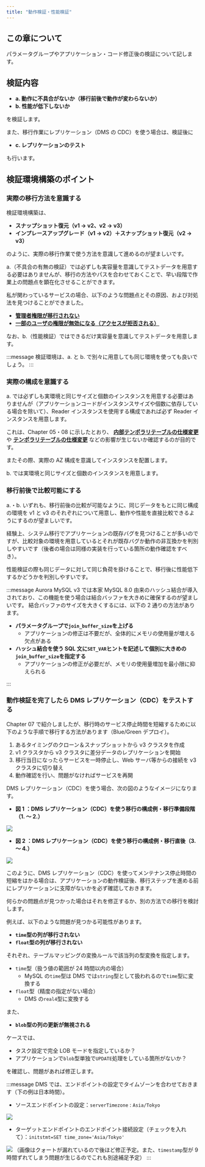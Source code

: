 ```yaml
---
title: "動作検証・性能検証"
---
```


## この章について

パラメータグループやアプリケーション・コード修正後の検証について記します。

## 検証内容

- **a. 動作に不具合がないか（移行前後で動作が変わらないか）**
- **b. 性能が低下しないか**

を検証します。

また、移行作業にレプリケーション（DMS の CDC）を使う場合は、検証後に

- **c. レプリケーションのテスト**

も行います。

## 検証環境構築のポイント

### 実際の移行方法を意識する

検証環境構築は、

- **スナップショット復元（v1 → v2、v2 → v3）**
- **インプレースアップグレード（v1 → v2）＋スナップショット復元（v2 → v3）**

のように、実際の移行作業で使う方法を意識して進めるのが望ましいです。

a.（不具合の有無の検証）では必ずしも実容量を意識してテストデータを用意する必要はありませんが、移行の方法やパスを合わせておくことで、早い段階で作業上の問題点を顕在化させることができます。

私が関わっているサービスの場合、以下のような問題点とその原因、および対処法を見つけることができました。

- **[管理者権限が移行されない](https://qiita.com/hmatsu47/items/d3f34f39c28a4b802966#%E7%99%BA%E7%94%9F%E3%81%97%E3%81%9F%E5%95%8F%E9%A1%8C%E3%81%9D%E3%81%AE-1--%E7%AE%A1%E7%90%86%E8%80%85%E6%A8%A9%E9%99%90%E3%81%8C%E7%A7%BB%E8%A1%8C%E3%81%95%E3%82%8C%E3%81%AA%E3%81%84)**
- **[一部のユーザの権限が無効になる（アクセスが拒否される）](https://qiita.com/hmatsu47/items/d3f34f39c28a4b802966#%E7%99%BA%E7%94%9F%E3%81%97%E3%81%9F%E5%95%8F%E9%A1%8C%E3%81%9D%E3%81%AE-2--%E4%B8%80%E9%83%A8%E3%81%AE%E3%83%A6%E3%83%BC%E3%82%B6%E3%81%AE%E6%A8%A9%E9%99%90%E3%81%8C%E7%84%A1%E5%8A%B9%E3%81%AB%E3%81%AA%E3%82%8B%E3%82%A2%E3%82%AF%E3%82%BB%E3%82%B9%E3%81%8C%E6%8B%92%E5%90%A6%E3%81%95%E3%82%8C%E3%82%8B)**

なお、b.（性能検証）ではできるだけ実容量を意識してテストデータを用意します。

:::message
検証環境は、a. と b. で別々に用意しても同じ環境を使っても良いでしょう。
:::

### 実際の構成を意識する

a. では必ずしも実環境と同じサイズと個数のインスタンスを用意する必要はありませんが（アプリケーションコードがインスタンスサイズや個数に依存している場合を除いて）、Reader インスタンスを使用する構成であれば必ず Reader インスタンスを用意します。

これは、Chapter 05・08 に示したとおり、 **[内部テンポラリテーブルの仕様変更](https://docs.aws.amazon.com/ja_jp/AmazonRDS/latest/AuroraUserGuide/AuroraMySQL.MySQL80.html#AuroraMySQL.mysql80-internal-temp-tables-engine)** や **[テンポラリテーブルの仕様変更](https://docs.aws.amazon.com/ja_jp/AmazonRDS/latest/AuroraUserGuide/AuroraMySQL.MySQL80.html#AuroraMySQL.mysql80-temp-tables-readers)** などの影響が生じないか確認するのが目的です。

またその際、実際の AZ 構成を意識してインスタンスを配置します。

b. では実環境と同じサイズと個数のインスタンスを用意します。

### 移行前後で比較可能にする

a.・b. いずれも、移行前後の比較が可能なように、同じデータをもとに同じ構成の環境を v1 と v3 のそれぞれについて用意し、動作や性能を直接比較できるようにするのが望ましいです。

経験上、システム移行でアプリケーションの既存バグを見つけることが多いのですが、比較対象の環境を用意しているとそれが既存バグか動作の非互換かを判別しやすいです（後者の場合は同様の実装を行っている箇所の動作確認をすべき）。

性能検証の際も同じデータに対して同じ負荷を掛けることで、移行後に性能低下するかどうかを判別しやすいです。

:::message
Aurora MySQL v3 では本家 MySQL 8.0 由来のハッシュ結合が導入されており、この機能を使う場合は結合バッファを大きめに確保するのが望ましいです。
結合バッファのサイズを大きくするには、以下の 2 通りの方法があります。

- **パラメータグループで`join_buffer_size`を上げる**
  - アプリケーションの修正は不要だが、全体的にメモリの使用量が増える欠点がある
- **ハッシュ結合を使う SQL 文に`SET_VAR`ヒントを記述して個別に大きめの`join_buffer_size`を指定する**
  - アプリケーションの修正が必要だが、メモリの使用量増加を最小限に抑えられる

:::

### 動作検証を完了したら DMS レプリケーション（CDC）をテストする

Chapter 07 で紹介しましたが、移行時のサービス停止時間を短縮するために以下のような手順で移行する方法があります（Blue/Green デプロイ）。

1. あるタイミングのクローン＆スナップショットから v3 クラスタを作成
2. v1 クラスタから v3 クラスタに差分データのレプリケーションを開始
3. 移行当日になったらサービスを一時停止し、Web サーバ等からの接続を v3 クラスタに切り替え
4. 動作確認を行い、問題がなければサービスを再開

DMS レプリケーション（CDC）を使う場合、次の図のようなイメージになります。

- **図 1 ：DMS レプリケーション（CDC）を使う移行の構成例・移行準備段階（1. 〜 2.）**

![](/images/aurora-mysql3-plan-book/dms_replication_before.png)

- **図 2 ：DMS レプリケーション（CDC）を使う移行の構成例・移行直後（3. 〜 4.）**

![](/images/aurora-mysql3-plan-book/dms_replication_after.png)

このように、DMS レプリケーション（CDC）を使ってメンテナンス停止時間の短縮をはかる場合は、アプリケーションの動作検証後、移行ステップを進める前にレプリケーションに支障がないかを必ず確認しておきます。

何らかの問題点が見つかった場合はそれを修正するか、別の方法での移行を検討します。

例えば、以下のような問題が見つかる可能性があります。

- **`time`型の列が移行されない**
- **`float`型の列が移行されない**

それぞれ、テーブルマッピングの変換ルールで該当列の型変換を指定します。

- `time`型（扱う値の範囲が 24 時間以内の場合）
  - MySQL の`time`型は DMS では`string`型として扱われるので`time`型に変換する
- `float`型（精度の指定がない場合）
  - DMS の`real4`型に変換する

また、

- **`blob`型の列の更新が無視される**

ケースでは、

- タスク設定で完全 LOB モードを指定しているか？
- アプリケーションで`blob`型単独で`UPDATE`処理をしている箇所がないか？

を確認し、問題があれば修正します。

:::message
DMS では、エンドポイントの設定でタイムゾーンを合わせておきます（下の例は日本時間）。

- ソースエンドポイントの設定：`serverTimezone` : `Asia/Tokyo`

![](/images/aurora-mysql3-plan-book/dms_source_endpoint_setting.png)

- ターゲットエンドポイントのエンドポイント接続設定（チェックを入れて）：`initstmt=SET time_zone='Asia/Tokyo'`

![](/images/aurora-mysql3-plan-book/dms_target_endpoint_setting.png)
（画像はクォートが漏れているので後ほど修正予定。また、`timestamp`型が 9 時間ずれてしまう問題が生じるのでこれも別途補足予定）
:::
